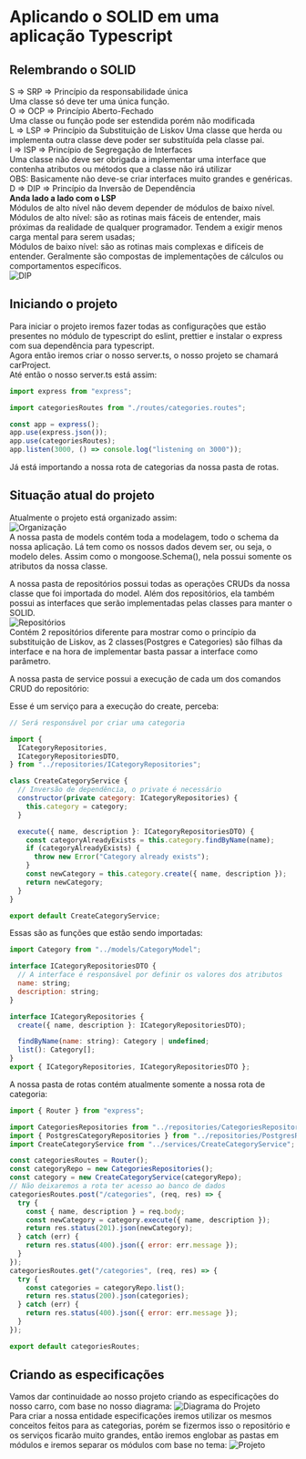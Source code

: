 # Aplicando o SOLID em uma aplicação Typescript
## Relembrando o SOLID
S => SRP => Princípio da responsabilidade única  
Uma classe só deve ter uma única função.  
O => OCP => Princípio Aberto-Fechado  
Uma classe ou função pode ser estendida porém não modificada  
L => LSP => Princípio da Substituição de Liskov
Uma classe que herda ou implementa outra classe deve poder ser substituída pela classe pai.  
I => ISP => Princípio de Segregação de Interfaces  
Uma classe não deve ser obrigada a implementar uma interface que contenha atributos ou métodos que a classe não irá utilizar  
OBS: Basicamente não deve-se criar interfaces muito grandes e genéricas.  
D => DIP => Princípio da Inversão de Dependência  
**Anda lado a lado com o LSP**  
Módulos de alto nível não devem depender de módulos de baixo nível.  
Módulos de alto nível: são as rotinas mais fáceis de entender, mais próximas da realidade de qualquer programador. Tendem a exigir menos carga mental para serem usadas;  
Módulos de baixo nível: são as rotinas mais complexas e difíceis de entender. Geralmente são compostas de implementações de cálculos ou comportamentos específicos.  
![DIP](../img/DIP.png)
## Iniciando o projeto
Para iniciar o projeto iremos fazer todas as configurações que estão presentes no módulo de typescript do eslint, prettier e instalar o express com sua dependência para typescript.  
Agora então iremos criar o nosso server.ts, o nosso projeto se chamará carProject.  
Até então o nosso server.ts está assim:

```javascript
import express from "express";

import categoriesRoutes from "./routes/categories.routes";

const app = express();
app.use(express.json());
app.use(categoriesRoutes);
app.listen(3000, () => console.log("listening on 3000"));
```

Já está importando a nossa rota de categorias da nossa pasta de rotas.
## Situação atual do projeto
Atualmente o projeto está organizado assim:  
![Organização](../img/orgCarProject.png)  
A nossa pasta de models contém toda a modelagem, todo o schema da nossa aplicação. Lá tem como os nossos dados devem ser, ou seja, o modelo deles. Assim como o mongoose.Schema(), nela possui somente os atributos da nossa classe.  

A nossa pasta de repositórios possui todas as operações CRUDs da nossa classe que foi importada do model. Além dos repositórios, ela também possui as interfaces que serão implementadas pelas classes para manter o SOLID.  
![Repositórios](../img/repositorios.png)  
Contém 2 repositórios diferente para mostrar como o princípio da substituição de Liskov, as 2 classes(Postgres e Categories) são filhas da interface e na hora de implementar basta passar a interface como parâmetro. 


A nossa pasta de service possui a execução de cada um dos comandos CRUD do repositório: 


Esse é um serviço para a execução do create, perceba:
```javascript
// Será responsável por criar uma categoria

import {
  ICategoryRepositories,
  ICategoryRepositoriesDTO,
} from "../repositories/ICategoryRepositories";

class CreateCategoryService {
  // Inversão de dependência, o private é necessário
  constructor(private category: ICategoryRepositories) {
    this.category = category;
  }

  execute({ name, description }: ICategoryRepositoriesDTO) {
    const categoryAlreadyExists = this.category.findByName(name);
    if (categoryAlreadyExists) {
      throw new Error("Category already exists");
    }
    const newCategory = this.category.create({ name, description });
    return newCategory;
  }
}

export default CreateCategoryService;
```

Essas são as funções que estão sendo importadas:

```javascript
import Category from "../models/CategoryModel";

interface ICategoryRepositoriesDTO {
  // A interface é responsável por definir os valores dos atributos
  name: string;
  description: string;
}

interface ICategoryRepositories {
  create({ name, description }: ICategoryRepositoriesDTO);

  findByName(name: string): Category | undefined;
  list(): Category[];
}
export { ICategoryRepositories, ICategoryRepositoriesDTO };

```

A nossa pasta de rotas contém atualmente somente a nossa rota de categoria:

```javascript
import { Router } from "express";

import CategoriesRepositories from "../repositories/CategoriesRepositories";
import { PostgresCategoryRepositories } from "../repositories/PostgresRepositories";
import CreateCategoryService from "../services/CreateCategoryService";

const categoriesRoutes = Router();
const categoryRepo = new CategoriesRepositories();
const category = new CreateCategoryService(categoryRepo);
// Não deixaremos a rota ter acesso ao banco de dados
categoriesRoutes.post("/categories", (req, res) => {
  try {
    const { name, description } = req.body;
    const newCategory = category.execute({ name, description });
    return res.status(201).json(newCategory);
  } catch (err) {
    return res.status(400).json({ error: err.message });
  }
});
categoriesRoutes.get("/categories", (req, res) => {
  try {
    const categories = categoryRepo.list();
    return res.status(200).json(categories);
  } catch (err) {
    return res.status(400).json({ error: err.message });
  }
});

export default categoriesRoutes;
```
## Criando as especificações
Vamos dar continuidade ao nosso projeto criando as especificações do nosso carro, com base no nosso diagrama:
![Diagrama do Projeto](../img/diagrama.png)  
Para criar a nossa entidade especificações iremos utilizar os mesmos conceitos feitos para as categorias, porém se fizermos isso o repositório e os serviços ficarão muito grandes, então iremos englobar as pastas em módulos e iremos separar os módulos com base no tema:
![Projeto](../img/org.png)